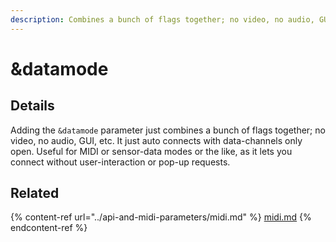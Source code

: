 ```yaml
---
description: Combines a bunch of flags together; no video, no audio, GUI, etc.
---
```


# \&datamode

## Details

Adding the `&datamode` parameter just combines a bunch of flags together; no video, no audio, GUI, etc. It just auto connects with data-channels only open. Useful for MIDI or sensor-data modes or the like, as it lets you connect without user-interaction or pop-up requests.

## Related

{% content-ref url="../api-and-midi-parameters/midi.md" %}
[midi.md](../api-and-midi-parameters/midi.md)
{% endcontent-ref %}
